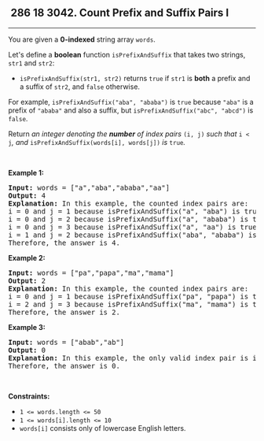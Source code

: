 <h2> 286 18
3042. Count Prefix and Suffix Pairs I</h2><hr><div><p>You are given a <strong>0-indexed</strong> string array <code>words</code>.</p>

<p>Let's define a <strong>boolean</strong> function <code>isPrefixAndSuffix</code> that takes two strings, <code>str1</code> and <code>str2</code>:</p>

<ul>
	<li><code>isPrefixAndSuffix(str1, str2)</code> returns <code>true</code> if <code>str1</code> is <strong>both</strong> a <span data-keyword="string-prefix">prefix</span> and a <span data-keyword="string-suffix">suffix</span> of <code>str2</code>, and <code>false</code> otherwise.</li>
</ul>

<p>For example, <code>isPrefixAndSuffix("aba", "ababa")</code> is <code>true</code> because <code>"aba"</code> is a prefix of <code>"ababa"</code> and also a suffix, but <code>isPrefixAndSuffix("abc", "abcd")</code> is <code>false</code>.</p>

<p>Return <em>an integer denoting the <strong>number</strong> of index pairs </em><code>(i, j)</code><em> such that </em><code>i &lt; j</code><em>, and </em><code>isPrefixAndSuffix(words[i], words[j])</code><em> is </em><code>true</code><em>.</em></p>

<p>&nbsp;</p>
<p><strong class="example">Example 1:</strong></p>

<pre><strong>Input:</strong> words = ["a","aba","ababa","aa"]
<strong>Output:</strong> 4
<strong>Explanation:</strong> In this example, the counted index pairs are:
i = 0 and j = 1 because isPrefixAndSuffix("a", "aba") is true.
i = 0 and j = 2 because isPrefixAndSuffix("a", "ababa") is true.
i = 0 and j = 3 because isPrefixAndSuffix("a", "aa") is true.
i = 1 and j = 2 because isPrefixAndSuffix("aba", "ababa") is true.
Therefore, the answer is 4.</pre>

<p><strong class="example">Example 2:</strong></p>

<pre><strong>Input:</strong> words = ["pa","papa","ma","mama"]
<strong>Output:</strong> 2
<strong>Explanation:</strong> In this example, the counted index pairs are:
i = 0 and j = 1 because isPrefixAndSuffix("pa", "papa") is true.
i = 2 and j = 3 because isPrefixAndSuffix("ma", "mama") is true.
Therefore, the answer is 2.  </pre>

<p><strong class="example">Example 3:</strong></p>

<pre><strong>Input:</strong> words = ["abab","ab"]
<strong>Output:</strong> 0
<strong>Explanation: </strong>In this example, the only valid index pair is i = 0 and j = 1, and isPrefixAndSuffix("abab", "ab") is false.
Therefore, the answer is 0.</pre>

<p>&nbsp;</p>
<p><strong>Constraints:</strong></p>

<ul>
	<li><code>1 &lt;= words.length &lt;= 50</code></li>
	<li><code>1 &lt;= words[i].length &lt;= 10</code></li>
	<li><code>words[i]</code> consists only of lowercase English letters.</li>
</ul>
</div>